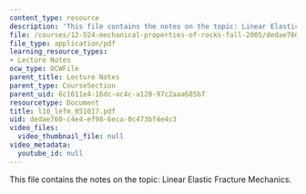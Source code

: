 ```yaml
---
content_type: resource
description: 'This file contains the notes on the topic: Linear Elastic Fracture Mechanics.'
file: /courses/12-524-mechanical-properties-of-rocks-fall-2005/dedae760c4e4ef986eca0c473bf4e4c3_l10_lefm_051017.pdf
file_type: application/pdf
learning_resource_types:
- Lecture Notes
ocw_type: OCWFile
parent_title: Lecture Notes
parent_type: CourseSection
parent_uid: 6c1611e4-16dc-ac4c-a120-97c2aaa685b7
resourcetype: Document
title: l10_lefm_051017.pdf
uid: dedae760-c4e4-ef98-6eca-0c473bf4e4c3
video_files:
  video_thumbnail_file: null
video_metadata:
  youtube_id: null
---
```

This file contains the notes on the topic: Linear Elastic Fracture Mechanics.

